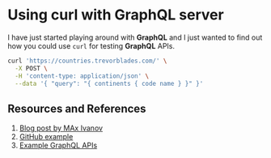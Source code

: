 # Using curl with GraphQL server

I have just started playing around with **GraphQL** and I just wanted to find out how you could use `curl` for testing **GraphQL** APIs.

```bash
curl 'https://countries.trevorblades.com/' \
  -X POST \
  -H 'content-type: application/json' \
  --data '{ "query": "{ continents { code name } }" }'
```

## Resources and References

1. [Blog post by MAx Ivanov](https://www.maxivanov.io/make-graphql-requests-with-curl/)
1. [GitHub example](https://github.com/guilouro/simple-graphql-server)
1. [Example GraphQL APIs](https://apis.guru/graphql-apis/)
